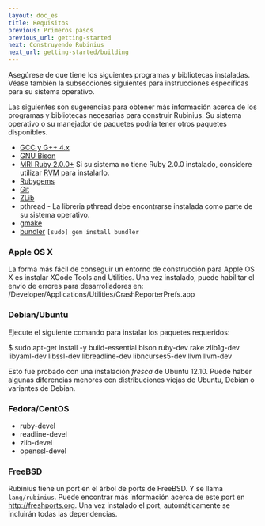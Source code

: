 ```yaml
---
layout: doc_es
title: Requisitos
previous: Primeros pasos
previous_url: getting-started
next: Construyendo Rubinius
next_url: getting-started/building
---
```


Asegúrese de que tiene los siguientes programas y bibliotecas instaladas.
Véase también la subsecciones siguientes para instrucciones
específicas para su sistema operativo.

Las siguientes son sugerencias para obtener más información acerca de los
programas y bibliotecas necesarias para construir Rubinius. Su sistema
operativo o su manejador de paquetes podría tener otros paquetes disponibles.

  * [GCC y G++ 4.x](http://gcc.gnu.org/)
  * [GNU Bison](http://www.gnu.org/software/bison/)
  * [MRI Ruby 2.0.0+](http://www.ruby-lang.org/) Si su sistema no
    tiene Ruby 2.0.0 instalado, considere utilizar [RVM](https://rvm.beginrescueend.com/)
    para instalarlo.
  * [Rubygems](http://www.rubygems.org/)
  * [Git](http://git.or.cz/)
  * [ZLib](http://www.zlib.net/)
  * pthread - La libreria pthread debe encontrarse instalada como parte de su sistema operativo.
  * [gmake](http://savannah.gnu.org/projects/make/)
  * [bundler](http://bundler.io/) `[sudo] gem install bundler`


### Apple OS X

La forma más fácil de conseguir un entorno de construcción para Apple OS X es instalar
XCode Tools and Utilities. Una vez instalado, puede habilitar el envio de errores para
desarrolladores en: /Developer/Applications/Utilities/CrashReporterPrefs.app


### Debian/Ubuntu

Ejecute el siguiente comando para instalar los paquetes requeridos:

  $ sudo apt-get install -y build-essential bison ruby-dev rake zlib1g-dev \
        libyaml-dev libssl-dev libreadline-dev libncurses5-dev llvm llvm-dev

Esto fue probado con una instalación *fresca* de Ubuntu 12.10. Puede haber
algunas diferencias menores con distribuciones viejas de Ubuntu, Debian o
variantes de Debian.

### Fedora/CentOS

  * ruby-devel
  * readline-devel
  * zlib-devel
  * openssl-devel


### FreeBSD

Rubinius tiene un port en el árbol de ports de FreeBSD. Y se llama `lang/rubinius`. Puede
encontrar más información acerca de este port en <http://freshports.org>. Una vez
instalado el port, automáticamente se incluirán todas las dependencias.
